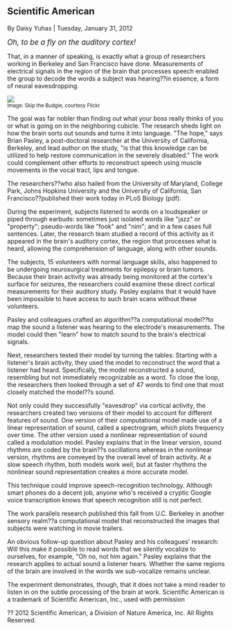 <div id="wikitext">

<div style="display: none;">

Title:Word-of-Mind: Researchers Decode Words from the Brain's Auditory
Activity Summary:Interpreting signals from the brain's
language-processing center may improve speech-recognition technology or
provide a means for the severely disabled to communicate.
Source:<http://www.scientificamerican.com/article.cfm?id=word-of-mind-researchers-decode>
Categories:
[Science](http://wiki.tamouse.org?n=Category.Science),[NeuroScience](http://wiki.tamouse.org?n=Category.NeuroScience)
Tags: hearing, research, speech-recognition, brain scans Posted:
2012-01-31 17:09 Parent:<span
class="wikiword">[SavedArticles](http://wiki.tamouse.org?n=SavedArticles.HomePage?action=print)</span>(.<span
class="wikiword">[HomePage](http://wiki.tamouse.org?n=SavedArticles.HomePage?action=print)</span>)
<span
class="wikiword">[IncludeMe](http://wiki.tamouse.org?n=SavedArticles.IncludeMe?action=edit)[?](http://wiki.tamouse.org?n=SavedArticles.IncludeMe?action=edit)</span>:[SavedArticles.HomePage](http://wiki.tamouse.org?n=SavedArticles.HomePage?action=print)

</div>

<div class="vspace">

</div>

Scientific American
-------------------

By Daisy Yuhas | Tuesday, January 31, 2012

*<span style="font-size:120%">Oh, to be a fly on the auditory
cortex!</span>*

That, in a manner of speaking, is exactly what a group of researchers
working in Berkeley and San Francisco have done. Measurements of
electrical signals in the region of the brain that processes speech
enabled the group to decode the words a subject was hearing??in essence,
a form of neural eavesdropping.

<div class="vspace">

</div>

<div>

<span
class="frame rfloat">![](http://www.scientificamerican.com/media/inline/word-of-mind-researchers-decode_1.jpg)\
<span style="font-size:83%">Image: Skip the Budgie, courtesy
Flickr</span></span>

</div>

The goal was far nobler than finding out what your boss really thinks of
you or what is going on in the neighboring cubicle. The research sheds
light on how the brain sorts out sounds and turns it into language. "The
hope," says Brian Pasley, a post-doctoral researcher at the University
of California, Berkeley, and lead author on the study, "is that this
knowledge can be utilized to help restore communication in the severely
disabled." The work could complement other efforts to reconstruct speech
using muscle movements in the vocal tract, lips and tongue.

The researchers??who also hailed from the University of Maryland,
College Park, Johns Hopkins University and the University of California,
San Francisco??published their work today in PLoS Biology (pdf).

During the experiment, subjects listened to words on a loudspeaker or
piped through earbuds: sometimes just isolated words like "jazz" or
"property"; pseudo-words like "fook" and "nim"; and in a few cases full
sentences. Later, the research team studied a record of this activity as
it appeared in the brain's auditory cortex, the region that processes
what is heard, allowing the comprehension of language, along with other
sounds.

The subjects, 15 volunteers with normal language skills, also happened
to be undergoing neurosurgical treatments for epilepsy or brain tumors.
Because their brain activity was already being monitored at the cortex's
surface for seizures, the researchers could examine these direct
cortical measurements for their auditory study. Pasley explains that it
would have been impossible to have access to such brain scans without
these volunteers.

Pasley and colleagues crafted an algorithm??a computational model??to
map the sound a listener was hearing to the electrode's measurements.
The model could then "learn" how to match sound to the brain's
electrical signals.

Next, researchers tested their model by turning the tables: Starting
with a listener's brain activity, they used the model to reconstruct the
word that a listener had heard. Specifically, the model reconstructed a
sound, resembling but not immediately recognizable as a word. To close
the loop, the researchers then looked through a set of 47 words to find
one that most closely matched the model??s sound.

Not only could they successfully "eavesdrop" via cortical activity, the
researchers created two versions of their model to account for different
features of sound. One version of their computational model made use of
a linear representation of sound, called a spectrogram, which plots
frequency over time. The other version used a nonlinear representation
of sound called a modulation model. Pasley explains that in the linear
version, sound rhythms are coded by the brain??s oscillations whereas in
the nonlinear version, rhythms are conveyed by the overall level of
brain activity. At a slow speech rhythm, both models work well, but at
faster rhythms the nonlinear sound representation creates a more
accurate model.

This technique could improve speech-recognition technology. Although
smart phones do a decent job, anyone who's received a cryptic Google
voice transcription knows that speech recognition still is not perfect.

The work parallels research published this fall from U.C. Berkeley in
another sensory realm??a computational model that reconstructed the
images that subjects were watching in movie trailers.

An obvious follow-up question about Pasley and his colleagues' research:
Will this make it possible to read words that we silently vocalize to
ourselves, for example, "Oh no, not him again." Pasley explains that the
research applies to actual sound a listener hears. Whether the same
regions of the brain are involved in the words we sub-vocalize remains
unclear.

The experiment demonstrates, though, that it does not take a mind reader
to listen in on the subtle processing of the brain at work. Scientific
American is a trademark of Scientific American, Inc., used with
permission

?? 2012 Scientific American, a Division of Nature America, Inc. All
Rights Reserved.

</div>
